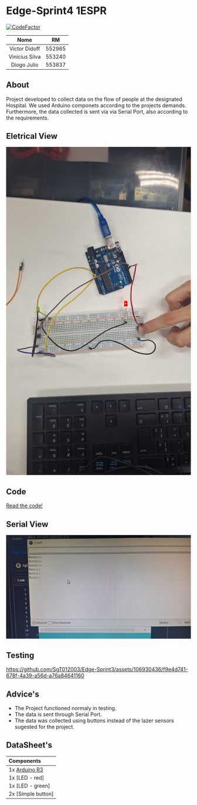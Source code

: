 # Edge-Sprint4 1ESPR

[![CodeFactor](https://www.codefactor.io/repository/github/sgt012003/edge-sprint3/badge)](https://www.codefactor.io/repository/github/sgt012003/edge-sprint3)

|Nome|RM|
|:--------------:|:------:|
| Victor Didoff  | 552965 |
| Vinicius Silva | 553240 |
| Diogo Julio    | 553837 |

## About
Project developed to collect data on the flow of people at the designated Hospital. We used Arduino componets according to the projects demands. Furthermore, the data collected is sent via via Serial Port, also according to the requirements.


## Eletrical View
![Arduino msg](/midia/eletrical.jpeg)

## Code 
[Read the code!](/skecth.ino)

## Serial View
![Arduino msg](/midia/view.jpeg)

## Testing 

https://github.com/SgT012003/Edge-Sprint3/assets/106930436/f9e4d741-678f-4a39-a56d-a76a84641160


## Advice's
* The Project functioned normaly in testing.
* The data is sent through Serial Port.
* The data was collected using buttons instead of the lazer sensors sugested for the project.

## DataSheet's

|  Components  |
|:--------------|
| 1x [Arduino R3](https://datasheet.octopart.com/A000066-Arduino-datasheet-170320520.pdf?_gl=1*22gmcz*_ga*ODU5ODM2OTE1LjE2OTU3NjI2NDM.*_ga_SNYD338KXX*MTY5NTc2MjY0NC4xLjAuMTY5NTc2MjY1My4wLjAuMA..) |
| 1x [LED - red]|
| 1x [LED - green]|
| 2x [Simple button]|
